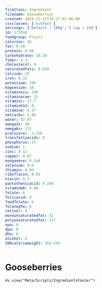 ```yaml
---
fileClass: Ingredient
filename: Gooseberries
created: 2024-12-21T19:27:02-06:00
cssclasses: ['nutFact']
servings: ['Default | 100g','1 cup | 150']
id: 173030
foodgroup: Fruits
calories: 44
fat: 0.58
protein: 0.88
carbohydrate: 10.18
fiber: 4.3
cholesterol: 0
saturatedfats: 0.038
calcium: 25
iron: 0.31
potassium: 198
magnesium: 10
vitaminaiu: 290
vitaminarae: 15
vitaminc: 27.7
vitaminb12: 0
vitamine: 0.37
netcarbs: 5.88
water: 87.87
omega3s: 46
omega6s: 271
pralscore: -3.336
transfattyacids: 0
phosphorus: 27
sodium: 1
zinc: 0.12
copper: 0.07
manganese: 0.144
selenium: 0.6
thiamin: 0.04
riboflavin: 0.03
niacin: 0.3
pantothenicacid: 0.286
vitaminb6: 0.08
folate: 6
folicacid: 0
foodfolate: 6
folatedfe: 6
retinol: 0
monounsaturatedfat: 51
polyunsaturatedfat: 317
epa: 0
dpa: 0
dha: 0
alcohol: 0
200calorieweight: 454.545
---
```


# Gooseberries

```dataviewjs
dv.view("Meta/Scripts/IngredientsFooter")
```